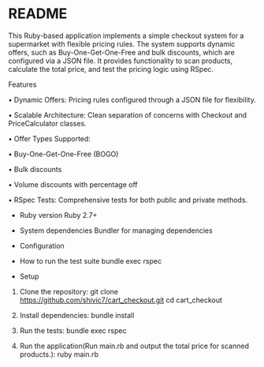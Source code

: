 # README
This Ruby-based application implements a simple checkout system for a supermarket with flexible pricing rules. The system supports dynamic offers, such as Buy-One-Get-One-Free and bulk discounts, which are configured via a JSON file. It provides functionality to scan products, calculate the total price, and test the pricing logic using RSpec.

Features

• Dynamic Offers: Pricing rules configured through a JSON file for flexibility.

• Scalable Architecture: Clean separation of concerns with Checkout and PriceCalculator classes.

• Offer Types Supported:

• Buy-One-Get-One-Free (BOGO)

• Bulk discounts

• Volume discounts with percentage off

• RSpec Tests: Comprehensive tests for both public and private methods.


* Ruby version
  Ruby 2.7+

* System dependencies
  Bundler for managing dependencies

* Configuration

* How to run the test suite
  bundle exec rspec

* Setup

1. Clone the repository:
  git clone https://github.com/shivic7/cart_checkout.git
  cd cart_checkout

2. Install dependencies:
  bundle install

3. Run the tests:
  bundle exec rspec

4. Run the application(Run main.rb and output the total price for scanned products.):
  ruby main.rb
